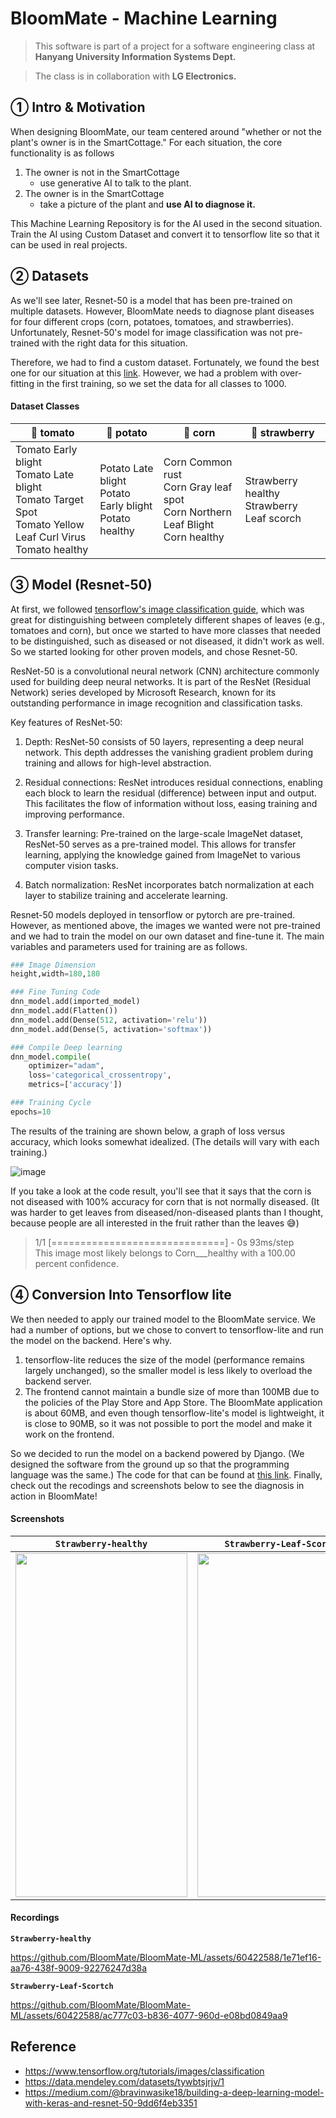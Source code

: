 # BloomMate - Machine Learning

> This software is part of a project for a software engineering class at **Hanyang University Information Systems Dept.**

> The class is in collaboration with **LG Electronics.**

## ① Intro & Motivation

When designing BloomMate, our team centered around "whether or not the plant's owner is in the SmartCottage." For each situation, the core functionality is as follows

1. The owner is not in the SmartCottage
   - use generative AI to talk to the plant.
2. The owner is in the SmartCottage
   - take a picture of the plant and **use AI to diagnose it.**

This Machine Learning Repository is for the AI used in the second situation. Train the AI using Custom Dataset and convert it to tensorflow lite so that it can be used in real projects.

## ② Datasets

As we'll see later, Resnet-50 is a model that has been pre-trained on multiple datasets. However, BloomMate needs to diagnose plant diseases for four different crops (corn, potatoes, tomatoes, and strawberries). Unfortunately, Resnet-50's model for image classification was not pre-trained with the right data for this situation.

Therefore, we had to find a custom dataset. Fortunately, we found the best one for our situation at this [link](https://data.mendeley.com/datasets/tywbtsjrjv/1). However, we had a problem with over-fitting in the first training, so we set the data for all classes to 1000.

#### Dataset Classes

| 🍅 tomato | 🥔 potato | 🌽 corn | 🍓 strawberry |
| --------- | --------- | ------- | ------------- |
| Tomato Early blight<br>Tomato Late blight<br>Tomato Target Spot<br>Tomato Yellow Leaf Curl Virus<br>Tomato healthy|Potato Late blight<br>Potato Early blight<br>Potato healthy|Corn Common rust<br>Corn Gray leaf spot<br>Corn Northern Leaf Blight<br>Corn healthy|Strawberry healthy<br>Strawberry Leaf scorch|

## ③ Model (Resnet-50)

At first, we followed [tensorflow's image classification guide](https://www.tensorflow.org/tutorials/images/classification), which was great for distinguishing between completely different shapes of leaves (e.g., tomatoes and corn), but once we started to have more classes that needed to be distinguished, such as diseased or not diseased, it didn't work as well. So we started looking for other proven models, and chose Resnet-50.

ResNet-50 is a convolutional neural network (CNN) architecture commonly used for building deep neural networks. It is part of the ResNet (Residual Network) series developed by Microsoft Research, known for its outstanding performance in image recognition and classification tasks.

Key features of ResNet-50:

1. Depth: ResNet-50 consists of 50 layers, representing a deep neural network. This depth addresses the vanishing gradient problem during training and allows for high-level abstraction.

2. Residual connections: ResNet introduces residual connections, enabling each block to learn the residual (difference) between input and output. This facilitates the flow of information without loss, easing training and improving performance.

3. Transfer learning: Pre-trained on the large-scale ImageNet dataset, ResNet-50 serves as a pre-trained model. This allows for transfer learning, applying the knowledge gained from ImageNet to various computer vision tasks.

4. Batch normalization: ResNet incorporates batch normalization at each layer to stabilize training and accelerate learning.

Resnet-50 models deployed in tensorflow or pytorch are pre-trained. However, as mentioned above, the images we wanted were not pre-trained and we had to train the model on our own dataset and fine-tune it. The main variables and parameters used for training are as follows.

```python
### Image Dimension
height,width=180,180

### Fine Tuning Code
dnn_model.add(imported_model)
dnn_model.add(Flatten())
dnn_model.add(Dense(512, activation='relu'))
dnn_model.add(Dense(5, activation='softmax'))

### Compile Deep learning
dnn_model.compile(
    optimizer="adam",
    loss='categorical_crossentropy',
    metrics=['accuracy'])

### Training Cycle
epochs=10
```

The results of the training are shown below, a graph of loss versus accuracy, which looks somewhat idealized. (The details will vary with each training.)

![image](https://github.com/BloomMate/BloomMate-ML/assets/60422588/6c71d723-d8d6-4b00-b377-a8f7aa6be0b7)


If you take a look at the code result, you'll see that it says that the corn is not diseased with 100% accuracy for corn that is not normally diseased. (It was harder to get leaves from diseased/non-diseased plants than I thought, because people are all interested in the fruit rather than the leaves 😅)

> 1/1 [==============================] - 0s 93ms/step  
> This image most likely belongs to Corn\_\_\_healthy with a 100.00 percent confidence.

## ④ Conversion Into Tensorflow lite

We then needed to apply our trained model to the BloomMate service. We had a number of options, but we chose to convert to tensorflow-lite and run the model on the backend. Here's why.

1. tensorflow-lite reduces the size of the model (performance remains largely unchanged), so the smaller model is less likely to overload the backend server.
2. The frontend cannot maintain a bundle size of more than 100MB due to the policies of the Play Store and App Store. The BloomMate application is about 60MB, and even though tensorflow-lite's model is lightweight, it is close to 90MB, so it was not possible to port the model and make it work on the frontend.

So we decided to run the model on a backend powered by Django. (We designed the software from the ground up so that the programming language was the same.) The code for that can be found at [this link](https://github.com/BloomMate/BloomMate-BE/blob/main/plants/utils.py#L45). Finally, check out the recodings and screenshots below to see the diagnosis in action in BloomMate!

#### Screenshots

|`Strawberry-healthy`|`Strawberry-Leaf-Scortch`|
|--------------------|-------------------------|
|<img src="https://github.com/BloomMate/BloomMate-ML/assets/60422588/d7f33f5f-b785-4679-aaed-d66b526d18b0" width="275" height="550"/>|<img src="https://github.com/BloomMate/BloomMate-ML/assets/60422588/a9955a08-ba88-48f3-bf19-c9d36a9df324" width="275" height="550"/>|

#### Recordings
**`Strawberry-healthy`**

https://github.com/BloomMate/BloomMate-ML/assets/60422588/1e71ef16-aa76-438f-9009-92276247d38a

**`Strawberry-Leaf-Scortch`**

https://github.com/BloomMate/BloomMate-ML/assets/60422588/ac777c03-b836-4077-960d-e08bd0849aa9






## Reference

- https://www.tensorflow.org/tutorials/images/classification
- https://data.mendeley.com/datasets/tywbtsjrjv/1
- https://medium.com/@bravinwasike18/building-a-deep-learning-model-with-keras-and-resnet-50-9dd6f4eb3351
